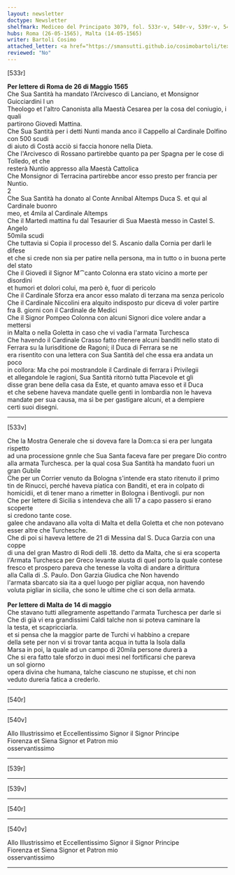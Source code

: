 ```yaml
---
layout: newsletter
doctype: Newsletter
shelfmark: Mediceo del Principato 3079, fol. 533r-v, 540r-v, 539r-v, 540r-v
hubs: Roma (26-05-1565), Malta (14-05-1565)
writer: Bartoli Cosimo
attached_letter: <a href="https://smansutti.github.io/cosimobartoli/texts/2977_067/">2977_067</a>
reviewed: "No"
---
```


[533r]  
  
  
<strong>Per lettere di Roma de 26 di Maggio 1565</strong>  
Che Sua Santità ha mandato l'Arcivesco di Lanciano, et Monsignor Guicciardini l un  
Theologo et l'altro Canonista alla Maestà Cesarea per la cosa del coniugio, i quali  
partirono Giovedì Mattina.  
Che Sua Santità per i detti Nunti manda anco il Cappello al Cardinale Dolfino con 500 scudi  
di aiuto di Costà acciò si faccia honore nella Dieta.  
Che l'Arcivesco di Rossano partirebbe quanto pa per Spagna per le cose di Tolledo, et che  
resterà Nuntio appresso alla Maestà Cattolica  
Che Monsignor di Terracina partirebbe ancor esso presto per francia per Nuntio.  
2  
Che Sua Santità ha donato al Conte Annibal Altemps Duca S. et qui al Cardinale buonro  
meo, et 4mila al Cardinale Altemps  
Che il Martedì mattina fu dal Tesaurier di Sua Maestà messo in Castel S. Angelo  
50mila scudi  
Che tuttavia si Copia il processo del S. Ascanio dalla Cornia per darli le difese  
et che si crede non sia per patire nella persona, ma in tutto o in buona perte del stato  
Che il Giovedì il Signor M⁀canto Colonna era stato vicino a morte per disordini  
et humori et dolori colui, ma però è, fuor di pericolo  
Che il Cardinale Sforza era ancor esso malato di terzana ma senza pericolo  
Che il Cardinale Niccolini era alquito indisposto pur diceva di voler partire  
fra 8. giorni con il Cardinale de Medici  
Che il Signor Pompeo Colonna con alcuni Signori dice volere andar a mettersi  
in Malta o nella Goletta in caso che vi vadia l'armata Turchesca  
Che havendo il Cardinale Crasso fatto ritenere alcuni banditi nello stato di  
Ferrara su la Iurisditione de Ragoni; il Duca di Ferrara se ne  
era risentito con una lettera con Sua Santità del che essa era andata un poco  
in collora: Ma che poi mostrandole il Cardinale di ferrara i Privilegii  
et allegandole le ragioni, Sua Santità ritornò tutta Piacevole et gli  
disse gran bene della casa da Este, et quanto amava esso et il Duca  
et che sebene haveva mandate quelle genti in lombardia non le haveva  
mandate per sua causa, ma sì be per gastigare alcuni, et a dempiere  
certi suoi disegni.  
  
---  

[533v]  
  
  
Che la Mostra Generale che si doveva fare la Dom:ca si era per lungata rispetto  
ad una processione gnnle che Sua Santa faceva fare per pregare Dio contro  
alla armata Turchesca. per la qual cosa Sua Santità ha mandato fuori un gran Gubile  
Che per un Corrier venuto da Bologna s'intende era stato ritenuto il primo  
tin de Rinucci, perché haveva piatica con Banditi, et era in colpato di  
homicidii, et di tener mano a rimetter in Bologna i Bentivogli. pur non  
Che per lettere di Sicilia s intendeva che alli 17 a capo passero si erano scoperte  
si credono tante cose.  
galee che andavano alla volta di Malta et della Goletta et che non potevano  
esser altre che Turchesche.  
Che di poi si haveva lettere de 21 di Messina dal S. Duca Garzia con una coppe  
di una del gran Mastro di Rodi delli .18. detto da Malta, che si era scoperta  
l'Armata Turchesca per Greco levante aiusta di quel porto la quale contese  
fresco et prospero pareva che tenesse la volta di andare a dirittura  
alla Calla di .S. Paulo. Don Garzia Giudica che Non havendo  
l'armata sbarcato sia ita a quel luogo per pigliar acqua, non havendo  
voluta pigliar in sicilia, che sono le ultime che ci son della armata.  
<br/><strong>Per lettere di Malta de 14 di maggio</strong>  
Che stavano tutti allegramente aspettando l'armata Turchesca per darle si  
Che di già vi era grandissimi Caldi talche non si poteva caminare la  
la testa, et scapricciarla.  
et si pensa che la maggior parte de Turchi vi habbino a crepare  
della sete per non vi si trovar tanta acqua in tutta la Isola dalla  
Marsa in poi, la quale ad un campo di 20mila persone durerà a  
Che si era fatto tale sforzo in duoi mesi nel fortificarsi che pareva  
un sol giorno  
opera divina che humana, talche ciascuno ne stupisse, et chi non  
veduto dureria fatica a crederlo.  
  
---  

[540r]  
  
  
  
---  

[540v]  
  
  
Allo Illustrissimo et Eccellentissimo Signor il Signor Principe  
Fiorenza et Siena Signor et Patron mio  
osservantissimo  
  
---  

[539r]  
  
  
  
---  

[539v]  
  
  
  
---  

[540r]  
  
  
  
---  

[540v]  
  
  
Allo Illustrissimo et Eccellentissimo Signor il Signor Principe  
Fiorenza et Siena Signor et Patron mio  
osservantissimo  
  
---  

